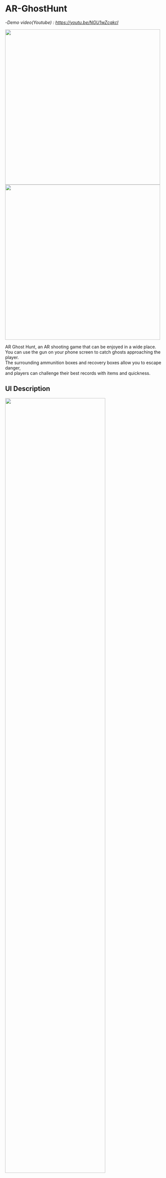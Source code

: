 # AR-GhostHunt

-*Demo video(Youtube) : https://youtu.be/NGU1wZcqkcI*

<img height = 500px src=https://github.com/tnfpck0306/AR-GhostHunt/assets/76057758/d81157b2-c85e-4fdf-834d-178a5cc2f7fe>
<img height = 500px src=https://github.com/user-attachments/assets/5f0906e7-b40b-48dd-8f77-91f244d9dedf>

AR Ghost Hunt, an AR shooting game that can be enjoyed in a wide place.   
You can use the gun on your phone screen to catch ghosts approaching the player.   
The surrounding ammunition boxes and recovery boxes allow you to escape danger,    
and players can challenge their best records with items and quickness.

## UI Description
<img width = 80% src=https://github.com/tnfpck0306/AR-GhostHunt/assets/76057758/ea6ae209-87d3-461d-99dc-d112967a7d0b>

1. Mark the number of ghosts hunted in the text
2. Ammo left in the magazine & the entire remaining Ammo
3. A button for reloading ammo in the magazine
4. Visual representation of player's remaining health
5. A button for firing gun

## Key Feature
**Ghost** | **Gun shot** | **Ammo**
:-------------------------:|:-------------------------:|:-------------------------:
<img width = 250px src=https://github.com/tnfpck0306/AR-GhostHunt/assets/76057758/c9a4c09f-dc51-4e70-89dc-50de4981ab22> | <img width = 200px src=https://github.com/user-attachments/assets/ed23fc32-3b69-463f-bf22-efaa73117374> | <img width = 200px src=https://github.com/tnfpck0306/AR-GhostHunt/assets/76057758/754339c4-fec1-4190-a1ce-e0dfbdffdb81>
**Health Bar** | **Item** | **High Score**
<img width = 150px src=https://github.com/tnfpck0306/AR-GhostHunt/assets/76057758/460c93b3-df2f-4908-90a8-1ae19e364448> | <img width = 200px src=https://github.com/tnfpck0306/AR-GhostHunt/assets/76057758/82596d8c-d803-44f1-8e44-37d4b6c9b5f5> | <img width = 200px src=https://github.com/tnfpck0306/AR-GhostHunt/assets/76057758/07f5a199-7d4b-4f15-8a2d-4540394f5f6b>

- Ghosts appear around players to track them down
- Ray cast and Reinerenderer show shooting trajectory
- You can check in real time about the remaining ammunition in the magazine and the total ammunition you have
- You can check the amount of health loss caused by ghosts
- If you get close to the item, you can get it, and the ammunition box can replenish the entire ammunition, and the health box can restore the player health
- You can check the highest score among the results of the game

**Player Skill** | **Setting**
  :-------------------------:|:-------------------------:
  <img width = 220px src=https://github.com/user-attachments/assets/42d1ddf2-1ecc-41df-a684-49cfa94637ed> | <img width = 250px src=https://github.com/user-attachments/assets/20975d95-6c61-47fc-b9ff-fd650fad121c>

  - The player can select one of three randomly determined skills. (If you click 1, you can see the detailed description of the selected skill, and if you click 2, you can select the skill.)
  - You can control the background sound and SFX in the setting window after you pause the current game. You can also play again or return to the main menu.

## Level Design
<img src=https://github.com/user-attachments/assets/d1920846-a404-4550-b6a7-28c091c27d7a>

- Ghost (Health 100, Damage 20, Speed 0.5)
- Brown Ghost (Health 150, Damage 40, Speed 0.3)
- Horn Ghost (Health 50, Damage 20, Speed 0.5, BLINK effect)
- Boss Ghost (Health 10 * player kill count, Damage instant kill, Speed 0.5

1. Basically, ghosts appear one by one.  
2. The speed of all ghosts per 5 kills increases by 0.1.  
3. 1 increase in the number of ghosts per 10 kills [over 10 kill -> 2 ghosts / over 20 kill -> 3 ghosts]  
4. Brown ghosts appear every 5 kills.  
5. Horned ghost appears to be one of three after 20 kills.  
6. Boss ghost appears every 25 kills.  

<br/><br/>
- Player (Health 100, Damage 50)
Select a skill for every 10 kills of the player

1. Player Attacks Increase by 20
2. Automatic bullet supply (5 supply every 5 seconds)
3. 50% increase in maximum health
4. Regeneration of health(four per kill)
5. Item Spawn Time Reduction by 15% (25 to 30) -> (21.25 to 25.5)
6. 20% increase item efficiency
7. Reduced ghost speed

## How to use it
*Running the app face-to-face with the phone camera at the user's eye level   
in a spacious place will allow you to play in a more appropriate environment.   
You can also hear spatial sounds better when you wear earphones and help you play better.*

## Environment
Unity `2022.3.4f1`   
AR Foundation `5.0.7`   
Google ARCore XR Plugin `5.0.7`   
